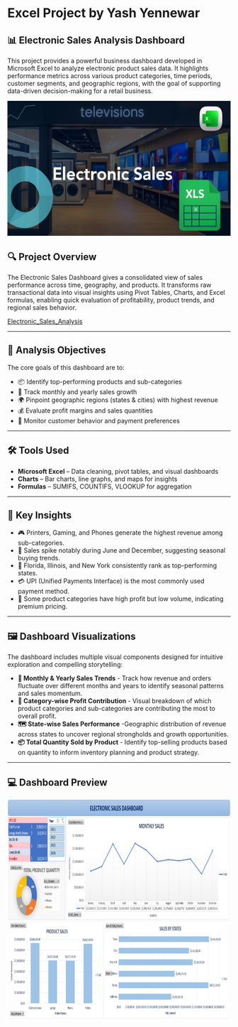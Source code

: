 # Excel Project by Yash Yennewar

## 📊 Electronic Sales Analysis Dashboard

This project provides a powerful business dashboard developed in Microsoft Excel to analyze electronic product sales data. It highlights performance metrics across various product categories, time periods, customer segments, and geographic regions, with the goal of supporting data-driven decision-making for a retail business.

![Coffee Background Banner (4)](Screenshot/Electronic-sales.jpg)

## 🔍 Project Overview

The Electronic Sales Dashboard gives a consolidated view of sales performance across time, geography, and products. It transforms raw transactional data into visual insights using Pivot Tables, Charts, and Excel formulas, enabling quick evaluation of profitability, product trends, and regional sales behavior.

<a href ="Electronic_Sales_Analysis.xlsx">Electronic_Sales_Analysis</a>

---

## 🎯 Analysis Objectives

The core goals of this dashboard are to:
- 📦 Identify top-performing products and sub-categories
- 📅 Track monthly and yearly sales growth
- 🌍 Pinpoint geographic regions (states & cities) with highest revenue
- 💰 Evaluate profit margins and sales quantities
- 👥 Monitor customer behavior and payment preferences

---

## 🛠 Tools Used

- **Microsoft Excel** – Data cleaning, pivot tables, and visual dashboards
- **Charts** – Bar charts, line graphs, and maps for insights
- **Formulas** – SUMIFS, COUNTIFS, VLOOKUP for aggregation

---

## 📌 Key Insights

- 🎮 Printers, Gaming, and Phones generate the highest revenue among sub-categories.
- 📆 Sales spike notably during June and December, suggesting seasonal buying trends.
- 🌆 Florida, Illinois, and New York consistently rank as top-performing states.
- 💳 UPI (Unified Payments Interface) is the most commonly used payment method.
- 🔼 Some product categories have high profit but low volume, indicating premium pricing.

---

## 🖼 Dashboard Visualizations

The dashboard includes multiple visual components designed for intuitive exploration and compelling storytelling:
- **📅 Monthly & Yearly Sales Trends** - Track how revenue and orders fluctuate over different months and years to identify seasonal patterns and sales momentum.
- **🧾 Category-wise Profit Contribution** - Visual breakdown of which product categories and sub-categories are contributing the most to overall profit.
- **🗺️ State-wise Sales Performance** -Geographic distribution of revenue across states to uncover regional strongholds and growth opportunities.
- **📦 Total Quantity Sold by Product** - Identify top-selling products based on quantity to inform inventory planning and product strategy.

---

## 💻 Dashboard Preview

<img src="Screenshot/Dashboard.png" width="3200" height="500"/>&nbsp;
